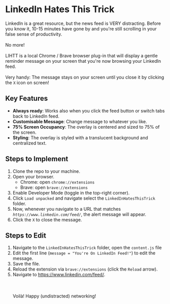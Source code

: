 # LinkedIn Hates This Trick

LinkedIn is a great resource, but the news feed is VERY distracting. Before you know it, 10-15 minutes have gone by and you're still scrolling in your false sense of productivity. \
\
No more! \
\
LIHTT is a local Chrome / Brave browser plug-in that will display a gentle reminder message on your screen that you're now browsing your LinkedIn feed. \
\
Very handy: The message stays on your screen until you close it by clicking the `X` icon on screen!

## Key Features
* **Always ready**: Works also when you click the feed button or switch tabs back to LinkedIn feed.
* **Customisable Message**: Change message to whatever you like.
* **75% Screen Occupancy**: The overlay is centered and sized to 75% of the screen.
* **Styling**: The overlay is styled with a translucent background and centralized text.

## Steps to Implement

1. Clone the repo to your machine.
2. Open your browser.
    - Chrome: open `chrome://extensions`
    - Brave: open `brave://extensions`
3. Enable Developer Mode (toggle in the top-right corner).
4. Click `Load unpacked` and navigate select the `LinkedInHatesThisTrick` folder.
5. Now, whenever you navigate to a URL that matches *`https://www.linkedin.com/feed/`*, the alert message will appear.
6. Click the `X` to close the message.

## Steps to Edit

1. Navigate to the `LinkedInHatesThisTrick` folder, open the `content.js` file
2. Edit the first line (`message = "You're On LinkedIn Feed!"`) to edit the message.
3. Save the file.
4. Reload the extension via `brave://extensions` (click the `Reload` arrow).
5. Navigate to https://www.linkedin.com/feed/. \
\
\
\
Voilà! Happy (undistracted) networking!
